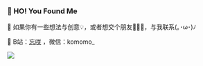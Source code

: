 ### 👻 HO! You Found Me

💬  如果你有一些想法与创意💡，或者想交个朋友🙋🏻‍♀️，与我联系(｡･ω･)ﾉ

📮  B站：[忘咲](https://space.bilibili.com/2128524)  ，微信：komomo_

![](https://github-readme-stats.vercel.app/api?username=wannaxiao&show_icons=true&icon_color=0366d6&text_color=24292e&bg_color=ffffff&hide_title=true&hide=issues)

